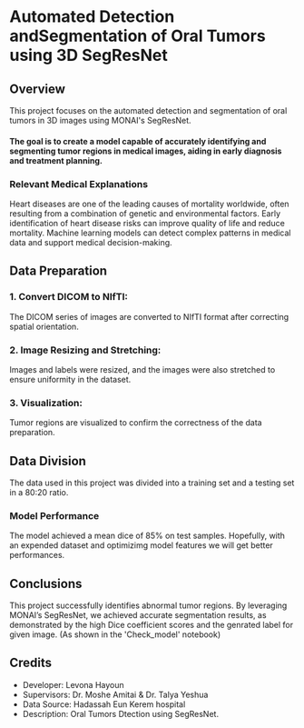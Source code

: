 # Automated Detection andSegmentation of Oral Tumors using 3D SegResNet 

## Overview
This project focuses on the automated detection and segmentation of oral tumors in 3D images using MONAI's SegResNet. 

#### The goal is to create a model capable of accurately identifying and segmenting tumor regions in medical images, aiding in early diagnosis and treatment planning.

### Relevant Medical Explanations
Heart diseases are one of the leading causes of mortality worldwide, often resulting from a combination of genetic and environmental factors. Early identification of heart disease risks can improve quality of life and reduce mortality. Machine learning models can detect complex patterns in medical data and support medical decision-making.

## Data Preparation
### 1. Convert DICOM to NIfTI: 
The DICOM series of images are converted to NIfTI format after correcting spatial orientation.
### 2. Image Resizing and Stretching:
Images and labels were resized, and the images were also stretched to ensure uniformity in the dataset.
### 3. Visualization:
Tumor regions are visualized to confirm the correctness of the data preparation.

## Data Division
The data used in this project was divided into a training set and a testing set in a 80:20 ratio.

### Model Performance
The model achieved a mean dice of 85% on test samples. Hopefully, with an expended dataset and optimizimg model features we will get better performances.

## Conclusions
This project successfully identifies abnormal tumor regions. By leveraging MONAI’s SegResNet, we achieved accurate segmentation results, as demonstrated by the high Dice coefficient scores and the genrated label for given image. (As shown in the 'Check_model' notebook)


## Credits
- Developer: Levona Hayoun
- Supervisors: Dr. Moshe Amitai & Dr. Talya Yeshua
- Data Source: Hadassah Eun Kerem hospital
- Description: Oral Tumors Dtection using SegResNet.
